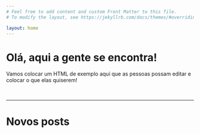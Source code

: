 ```yaml
---
# Feel free to add content and custom Front Matter to this file.
# To modify the layout, see https://jekyllrb.com/docs/themes/#overriding-theme-defaults

layout: home
---
```


<h1>Olá, aqui a gente se encontra!</h1>

<p>Vamos colocar um HTML de exemplo aqui que as pessoas possam editar e colocar o que elas quiserem!</p>

<br>

<hr>
<h1>Novos posts</h1>
<br>
